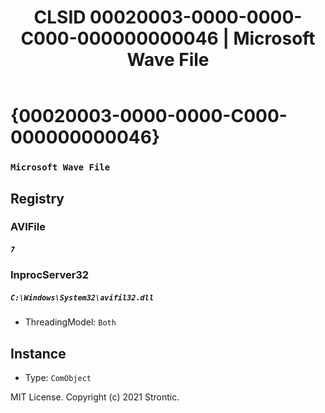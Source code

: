 ﻿---
title: "CLSID 00020003-0000-0000-C000-000000000046 | Microsoft Wave File"
excerpt: What is COM-Object CLSID 00020003-0000-0000-C000-000000000046?
---

# {00020003-0000-0000-C000-000000000046}

### `Microsoft Wave File`

## Registry


### AVIFile

##### `7`

### InprocServer32

##### `C:\Windows\System32\avifil32.dll`
* ThreadingModel: `Both`

## Instance

* Type: `ComObject`

MIT License. Copyright (c) 2021 Strontic.


